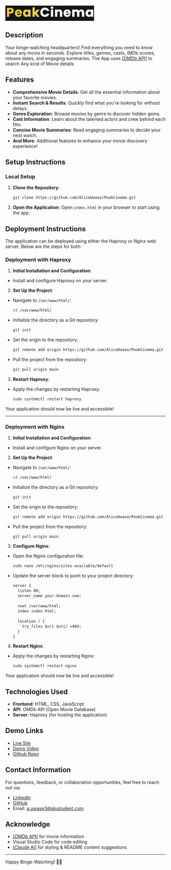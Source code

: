 ![PeakCinema Logo](logo.png)

## Description
Your binge-watching headquarters! Find everything you need to know about any movie in seconds. Explore titles, genres, casts, IMDb scores, release dates, and engaging summaries. The App uses [\[OMDb API\]](https://www.omdbapi.com/) to search Any kind of Movie details
## Features
- **Comprehensive Movie Details**: Get all the essential information about your favorite movies.
- **Instant Search & Results**: Quickly find what you're looking for without delays.
- **Genre Exploration**: Browse movies by genre to discover hidden gems.
- **Cast Information**: Learn about the talented actors and crew behind each film.
- **Concise Movie Summaries**: Read engaging summaries to decide your next watch.
- **And More**: Additional features to enhance your movie discovery experience!

## Setup Instructions
### Local Setup
1. **Clone the Repository**:
    ```bash
    git clone https://github.com/AliceUwase/PeakCinema.git
    ```
2. **Open the Application**:
    Open `index.html` in your browser to start using the app.

## Deployment Instructions

The application can be deployed using either the Haproxy or Nginx web server. Below are the steps for both:

### Deployment with Haproxy

1. **Initial Installation and Configuration**:
  - Install and configure Haproxy on your server.

2. **Set Up the Project**:
  - Navigate to `/var/www/html/`:
    ```bash
    cd /var/www/html/
    ```
  - Initialize the directory as a Git repository:
    ```bash
    git init
    ```
  - Set the origin to the repository:
    ```bash
    git remote add origin https://github.com/AliceUwase/PeakCinema.git
    ```
  - Pull the project from the repository:
    ```bash
    git pull origin main
    ```

3. **Restart Haproxy**:
  - Apply the changes by restarting Haproxy:
    ```bash
    sudo systemctl restart haproxy
    ```

Your application should now be live and accessible!

---

### Deployment with Nginx

1. **Initial Installation and Configuration**:
  - Install and configure Nginx on your server.

2. **Set Up the Project**:
  - Navigate to `/var/www/html/`:
    ```bash
    cd /var/www/html/
    ```
  - Initialize the directory as a Git repository:
    ```bash
    git init
    ```
  - Set the origin to the repository:
    ```bash
    git remote add origin https://github.com/AliceUwase/PeakCinema.git
    ```
  - Pull the project from the repository:
    ```bash
    git pull origin main
    ```

3. **Configure Nginx**:
  - Open the Nginx configuration file:
    ```bash
    sudo nano /etc/nginx/sites-available/default
    ```
  - Update the server block to point to your project directory:
    ```nginx
    server {
      listen 80;
      server_name your-domain.com;

      root /var/www/html;
      index index.html;

      location / {
        try_files $uri $uri/ =404;
      }
    }
    ```

4. **Restart Nginx**:
  - Apply the changes by restarting Nginx:
    ```bash
    sudo systemctl restart nginx
    ```

Your application should now be live and accessible!

## Technologies Used
- **Frontend**: HTML, CSS, JavaScript
- **API**: OMDb API (Open Movie Database)
- **Server**: Haproxy (for hosting the application)

## Demo Links
- [Live Site](http://aliceuwase.tech/) 
- [Demo Video](https://youtu.be/2EsL2S24z7I?si=ngmfE37HzSR8FHXu)
- [Github Repo](https://github.com/AliceUwase/PeakCinema.git)

## Contact Information
For questions, feedback, or collaboration opportunities, feel free to reach out via:
- [LinkedIn](www.linkedin.com/in/alice-uwase-359334292)
- [GitHub](https://github.com/AliceUwase)
- Email: a.uwase3@alustudent.com

## Acknowledge
- [\[OMDb API\]](https://www.omdbapi.com/) for movie information
- Visual Studio Code for code editing
- [\[Claude AI\]](https://claude.ai/) for styling & README content suggestions

---

Happy Binge-Watching! 🎥🍿